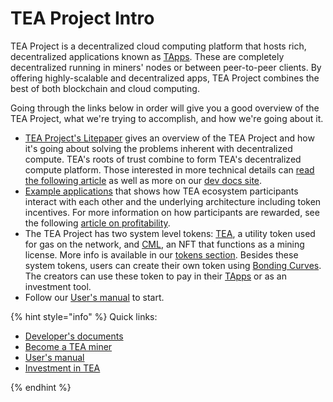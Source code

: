 # TEA Project Intro

TEA Project is a decentralized cloud computing platform that hosts rich, decentralized applications known as [TApps](../_tapps/README). These are completely decentralized running in miners' nodes or between peer-to-peer clients. By offering highly-scalable and decentralized apps, TEA Project combines the best of both blockchain and cloud computing. 

Going through the links below in order will give you a good overview of the TEA Project, what we're trying to accomplish, and how we're going about it.

* [TEA Project's Litepaper](z_litepaper.md) gives an overview of the TEA Project and how it's going about solving the problems inherent with decentralized compute. TEA's roots of trust combine to form TEA's decentralized compute platform. Those interested in more technical details can [read the following article](4_tea-technical-details.md) as well as more on our [dev docs site](https://dev.teaproject.org). 
* [Example applications](2_example-tea-in-use.md) that shows how TEA ecosystem participants interact with each other and the underlying architecture including token incentives.  For more information on how participants are rewarded, see the following [article on profitability](7_profitability.md).
* The TEA Project has two system level tokens: [TEA](../_token/tea-tokens/README), a utility token used for gas on the network, and [CML](../_token/cml-tokens/README), an NFT that functions as a mining license. More info is available in our [tokens section](../_token/README.md). Besides these system tokens, users can create their own token using [Bonding Curves](https://github.com/systems-explained/awesome-bonding). The creators can use these token to pay in their [TApps](../_tapps/README) or as an investment tool. 
* Follow our [ User's manual](../_user_manual/README.md) to start.

{% hint style="info" %}
Quick links:

* [Developer's documents](https://dev.teaproject.org)
* [ Become a TEA miner](../_mining/README.md)
* [User's manual](../_user_manual/README.md)
* [Investment in TEA](../_token/cml-tokens/README.md)

{% endhint %}
